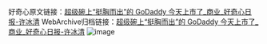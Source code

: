 好奇心原文链接：[超级碗上“挺胸而出”的 GoDaddy 今天上市了_商业_好奇心日报-许冰清](https://www.qdaily.com/articles/8076.html)
WebArchive归档链接：[超级碗上“挺胸而出”的 GoDaddy 今天上市了_商业_好奇心日报-许冰清](http://web.archive.org/web/20190623152044/https://www.qdaily.com/articles/8076.html)
![image](http://ww3.sinaimg.cn/large/007d5XDpgy1g3vcjux0h4j30u078ykjl)